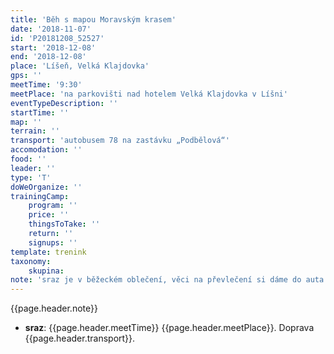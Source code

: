 ```yaml
---
title: 'Běh s mapou Moravským krasem'
date: '2018-11-07'
id: 'P20181208_52527'
start: '2018-12-08'
end: '2018-12-08'
place: 'Líšeň, Velká Klajdovka'
gps: ''
meetTime: '9:30'
meetPlace: 'na parkovišti nad hotelem Velká Klajdovka v Líšni'
eventTypeDescription: ''
startTime: ''
map: ''
terrain: ''
transport: 'autobusem 78 na zastávku „Podbělová“'
accomodation: ''
food: ''
leader: ''
type: 'T'
doWeOrganize: ''
trainingCamp:
    program: ''
    price: ''
    thingsToTake: ''
    return: ''
    signups: ''
template: trenink
taxonomy:
    skupina:
note: 'sraz je v běžeckém oblečení, věci na převlečení si dáme do auta'
---
```

{{page.header.note}}
* **sraz**: {{page.header.meetTime}} {{page.header.meetPlace}}. Doprava {{page.header.transport}}.
